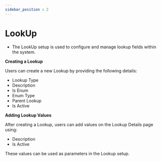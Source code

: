 ```yaml
---
sidebar_position : 2
---
```


# LookUp

  - The LookUp setup is used to configure and manage lookup fields within the system.

**Creating a Lookup**

Users can create a new Lookup by providing the following details:

  - Lookup Type
  - Description
  - Is Enum
  - Enum Type
  - Parent Lookup
  - Is Active

**Adding Lookup Values**

After creating a Lookup, users can add values on the Lookup Details page using:

  - Description
  - Is Active

These values can be used as parameters in the Lookup setup.